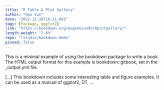 ```yaml
---
title: "R Table & Plot Gallery"
author: "Hao Sun"
date: "2022-12-28T16:21:06Z"
tags: [Package, ggplot2]
link: "https://bookdown.org/eugenesun95/Rplotgallery/"
length_weight: "2.6%"
repo: "rstudio/bookdown-demo"
pinned: false
---
```


<p>This is a minimal example of using the bookdown package to write a book.
The HTML output format for this example is bookdown::gitbook,
set in the _output.yml file.</p> [...] This bookdown includes some interesting table and figure examples. It can be used as a manual of ggplot2, DT, ...
